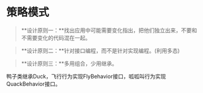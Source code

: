 策略模式
=======

> **设计原则一：**找出应用中可能需要变化指出，把他们独立出来，不要和不需要变化的代码混在一起。

> **设计原则二：**针对接口编程，而不是针对实现编程。(利用多态)

> **设计原则三：**多用组合，少用继承。


鸭子类继承Duck，飞行行为实现FlyBehavior接口，呱呱叫行为实现QuackBehavior接口。
